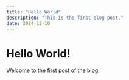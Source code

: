 ```yaml
---
title: "Hello World"
description: "This is the first blog post."
date: 2024-12-10
---
```


# Hello World!

Welcome to the first post of the blog.
